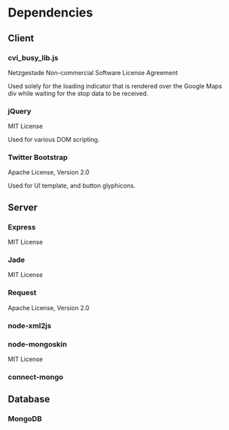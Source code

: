 Dependencies
============

Client
------

### cvi_busy_lib.js
Netzgestade Non-commercial Software License Agreement

Used solely for the loading indicator that is rendered over the Google Maps div while waiting for the stop data to be received.

### jQuery
MIT License

Used for various DOM scripting.

### Twitter Bootstrap
Apache License, Version 2.0

Used for UI template, and button glyphicons.

Server
------

### Express
MIT License

### Jade
MIT License

### Request
Apache License, Version 2.0

### node-xml2js

### node-mongoskin
MIT License

### connect-mongo

Database
--------

### MongoDB
